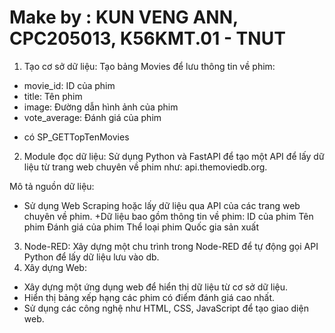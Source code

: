 # Make by : KUN VENG ANN, CPC205013, K56KMT.01 - TNUT

1. Tạo cơ sở dữ liệu:
Tạo bảng Movies để lưu thông tin về phim:
+ movie_id: ID của phim
+ title: Tên phim
+ image: Đường dẫn hình ảnh của phim
+ vote_average: Đánh giá của phim
- có SP_GETTopTenMovies 
2. Module đọc dữ liệu:
Sử dụng Python và FastAPI để tạo một API để lấy dữ liệu từ trang web chuyên về phim như: api.themoviedb.org.
  
Mô tả nguồn dữ liệu:
+ Sử dụng Web Scraping hoặc lấy dữ liệu qua API của các trang web chuyên về phim.
+Dữ liệu bao gồm thông tin về phim:
ID của phim
Tên phim
Đánh giá của phim
Thể loại phim
Quốc gia sản xuất
3. Node-RED:
Xây dựng một chu trình trong Node-RED để tự động gọi API Python để lấy dữ liệu lưu vào db.
4. Xây dựng Web:
+ Xây dựng một ứng dụng web để hiển thị dữ liệu từ cơ sở dữ liệu.
+ Hiển thị bảng xếp hạng các phim có điểm đánh giá cao nhất.
+ Sử dụng các công nghệ như HTML, CSS, JavaScript để tạo giao diện web.

